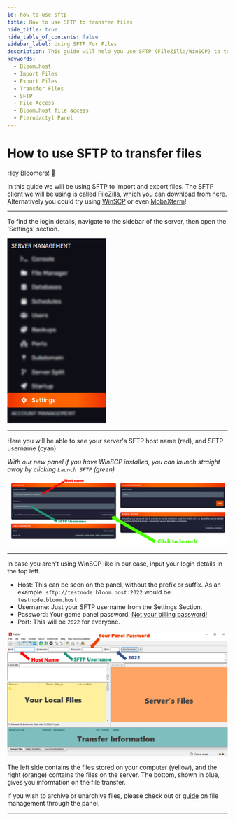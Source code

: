 ```yaml
---
id: how-to-use-sftp
title: How to use SFTP to transfer files
hide_title: true
hide_table_of_contents: false
sidebar_label: Using SFTP For Files
description: This guide will help you use SFTP (FileZilla/WinSCP) to transfer files.
keywords:
  - Bloom.host
  - Import Files
  - Export Files
  - Transfer Files
  - SFTP
  - File Access
  - Bloom.host file access
  - Pterodactyl Panel
---
```

# How to use SFTP to transfer files



Hey Bloomers! 👋

In this guide we will be using SFTP to import and export files. The SFTP client we will be using is called FileZilla, which you can download from [here](https://filezilla-project.org/download.php?show_all=1). Alternatively you could try using [WinSCP](https://winscp.net/) or even [MobaXterm](https://mobaxterm.mobatek.net/)!

---

To find the login details, navigate to the sidebar of the server, then open the 'Settings' section.

![Bloom.host How to use SFTP](../static/img/how-to-use-sftp/how-to-use-sftp2.png)

---

Here you will be able to see your server's SFTP host name (red), and SFTP username (cyan). 

*With our new panel if you have WinSCP installed, you can launch straight away by clicking `Launch SFTP` (green)*

![Bloom.host How to use SFTP](../static/img/how-to-use-sftp/how-to-use-sftp3.png)

---

In case you aren't using WinSCP like in our case, input your login details in the top left. 
- Host: This can be seen on the panel, without the prefix or suffix. As an example: `sftp://testnode.bloom.host:2022` would be `testnode.bloom.host`
- Username: Just your SFTP username from the Settings Section.
- Password: Your game panel password. <u>Not your billing password!</u>
- Port: This will be `2022` for everyone. 

![Bloom.host How to use SFTP](../static/img/how-to-use-sftp/how-to-use-sftp4.png)

The left side contains the files stored on your computer (yellow), and the right (orange) contains the files on the server. The bottom, shown in blue, gives you information on the file transfer. 

If you wish to archive or unarchive files, please check out or [guide](file-manager-controls.md) on file management through the panel.

---